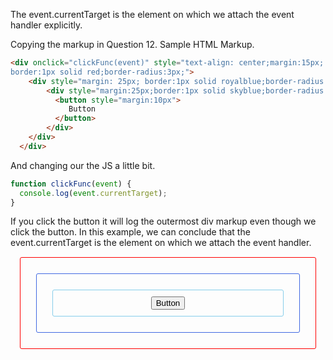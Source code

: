 The event.currentTarget is the element on which we attach the event handler explicitly.

Copying the markup in Question 12.
Sample HTML Markup.
```html
<div onclick="clickFunc(event)" style="text-align: center;margin:15px;
border:1px solid red;border-radius:3px;">
    <div style="margin: 25px; border:1px solid royalblue;border-radius:3px;">
        <div style="margin:25px;border:1px solid skyblue;border-radius:3px;">
          <button style="margin:10px">
             Button
          </button>
        </div>
    </div>
  </div>

  ```
And changing our the JS a little bit.

```js
function clickFunc(event) {
  console.log(event.currentTarget);
}

```
If you click the button it will log the outermost div markup even though we click the button. In this example, we can conclude that the event.currentTarget is the element on which we attach the event handler.



<div onclick="clickFunc(event)" style="text-align: center;margin:15px;
border:1px solid red;border-radius:3px;">
    <div style="margin: 25px; border:1px solid royalblue;border-radius:3px;">
        <div style="margin:25px;border:1px solid skyblue;border-radius:3px;">
          <button style="margin:10px">
             Button
          </button>
        </div>
    </div>
  </div>